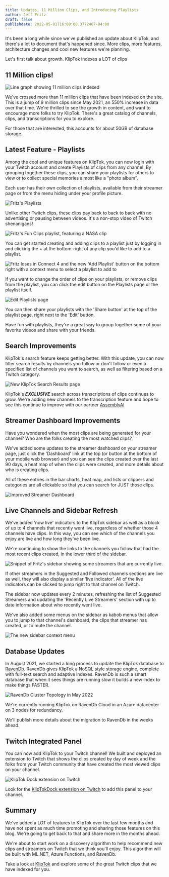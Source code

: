 ```yaml
---
title: Updates, 11 Million Clips, and Introducing Playlists
author: Jeff Fritz
draft: false
publishdate: 2022-05-01T16:00:00.3772467-04:00
---
```


It's been a long while since we've published an update about KlipTok, and there's a lot to document that's happened since.  More clips, more features, architecture changes and cool new features we're planning.

Let's first talk about growth.  KlipTok indexes a LOT of clips

## 11 Million clips!

![Line graph showing 11 million clips indexed](img/11million.png)

We've crossed more than 11 million clips that have been indexed on the site.  This is a jump of 9 million clips since May 2021, an 550% increase in data over that time.  We're thrilled to see the growth in content, and want to encourage more folks to try KlipTok.  There's a great catalog of channels, clips, and transcriptions for you to explore.

For those that are interested, this accounts for about 50GB of database storage.

## Latest Feature - Playlists

Among the cool and unique features on KlipTok, you can now login with your Twitch account and create Playlists of clips from any channel.  By grouping together these clips, you can share your playlists for others to view or to collect special memories almost like a "photo album".

Each user has their own collection of playlists, available from their streamer page or from the menu hiding under your profile picture.

![Fritz's Playlists](img/1-playlists.png)

Unlike other Twitch clips, these clips pay back to back to back with no advertising or pausing between videos.  It's a non-stop video of Twitch shenanigans!

![Fritz's Fun Clips playlist, featuring a NASA clip](img/2-playlist.png)

You can get started creating and adding clips to a playlist just by logging in and clicking the + at the bottom-right of any clip you'd like to add to a playlist.

![Fritz loses in Connect 4 and the new 'Add Playlist' button on the bottom right with a context menu to select a playlist to add to](img/3-AddToPlaylist.png)

If you want to change the order of clips on your playlists, or remove clips from the playlist, you can click the edit button on the Playlists page or the playlist itself.

![Edit Playlists page](img/4-EditPlaylist.png)

You can then share your playlists with the 'Share button' at the top of the playlist page, right next to the 'Edit' button.

Have fun with playlists, they're a great way to group together some of your favorite videos and share with your friends.

## Search Improvements

KlipTok's search feature keeps getting better.  With this update, you can now filter search results by channels you follow or don't follow or even a specified list of channels you want to search, as well as filtering based on a Twitch category.  

![New KlipTok Search Results page](img/5-SearchImprovements.png)

KlipTok's _**EXCLUSIVE**_ search across transcriptions of clips continues to grow.  We're adding new channels to the transcription feature and hope to see this continue to improve with our partner [AssemblyAI](https://assemblyai.com)

## Streamer Dashboard Improvements

Have you wondered when the most clips are being generated for your channel?  Who are the folks creating the most watched clips? 

We've added some updates to the streamer dashboard on your streamer page, just click the 'Dashboard' link at the top (or button at the bottom of your mobile web browser) and you can see the clips created over the last 90 days, a heat map of when the clips were created, and more details about who is creating clips.

All of these entries in the bar charts, heat map, and lists or clippers and categories are all clickable so that you can search for JUST those clips.

![Improved Streamer Dashboard](img/6-Dashboard.png)


## Live Channels and Sidebar Refresh

We've added 'now live' indicators to the KlipTok sidebar as well as a block of up to 4 channels that recently went live, regardless of whether those 4 channels have clips.  In this way, you can see which of the channels you enjoy are live and how long they've been live.  

We're continuing to show the links to the channels you follow that had the most recent clips created, in the lower third of the sidebar.

![Snippet of Fritz's sidebar showing some streamers that are currently live.](img/7-sidebar.png)

If other streamers in the Suggested and Followed channels sections are live as well, they will also display a similar 'live indicator'.  All of the live indicators can be clicked to jump right to that channel on Twitch.

The sidebar now updates every 2 minutes, refreshing the list of Suggested Streamers and updating the 'Recently Live Streamers' section with up to date information about who recently went live.

We've also added some menus on the sidebar as kabob menus that allow you to jump to that channel's dashboard, the clips that streamer has created, or to mute the channel.

![The new sidebar context menu](img/8-sidebar-contextmenu.png)

## Database Updates

In August 2021, we started a long process to update the KlipTok database to [RavenDb](https://ravendb.net).  RavenDb gives KlipTok a NoSQL style storage engine, complete with full-text search and adaptive indexes.  RavenDb is such a smart database that when it sees things are running slow it builds a new index to make things FASTER.

![RavenDb Cluster Topology in May 2022](img/10-RavenDbCluster.png)

We're currently running KlipTok on RavenDb Cloud in an Azure datacenter on 3 nodes for redundancy.

We'll publish more details about the migration to RavenDb in the weeks ahead.

## Twitch Integrated Panel

You can now add KlipTok to your Twitch channel!  We built and deployed an extension to Twitch that shows the clips created by day of week and the folks from your Twitch community that have created the most viewed clips on your channel.

![KlipTok Dock extension on Twitch](img/9-KlipTokDock.png)

Look for the [KlipTokDock extension on Twitch](https://dashboard.twitch.tv/extensions/eakutjhdwh3m1p7vd7uodnvweuhzmz-0.2.0) to add this panel to your channel.

## Summary

We've added a LOT of features to KlipTok over the last few months and have not spent as much time promoting and sharing those features on this blog.  We're going to get back to that and share more in the months ahead.

We're about to start work on a discovery algorithm to help recommend new clips and streamers on Twitch that we think you'll enjoy.  This algorithm will be built with ML.NET, Azure Functions, and RavenDb.

Take a look at [KlipTok](https://kliptok.com) and explore some of the great Twitch clips that we have indexed for you.